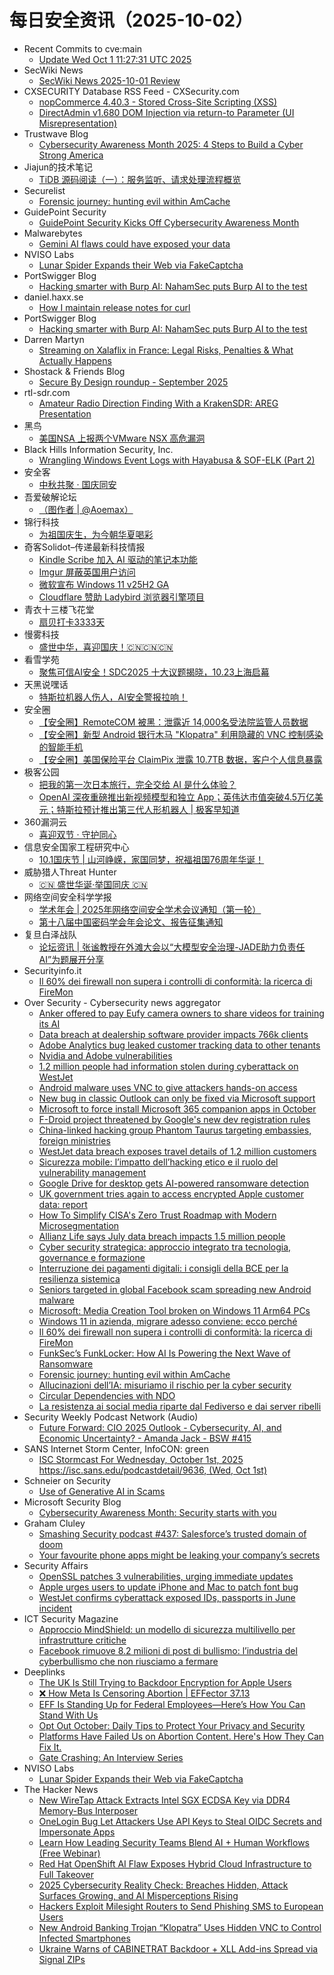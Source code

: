 # 每日安全资讯（2025-10-02）

- Recent Commits to cve:main
  - [Update Wed Oct  1 11:27:31 UTC 2025](https://github.com/trickest/cve/commit/48175a998f8b4a1de4841b7c0abd18907391084b)
- SecWiki News
  - [SecWiki News 2025-10-01 Review](http://www.sec-wiki.com/?2025-10-01)
- CXSECURITY Database RSS Feed - CXSecurity.com
  - [nopCommerce 4.40.3 - Stored Cross-Site Scripting (XSS)](https://cxsecurity.com/issue/WLB-2025100002)
  - [DirectAdmin v1.680 DOM Injection via return-to Parameter (UI Misrepresentation)](https://cxsecurity.com/issue/WLB-2025100001)
- Trustwave Blog
  - [Cybersecurity Awareness Month 2025: 4 Steps to Build a Cyber Strong America](https://www.trustwave.com/en-us/resources/blogs/trustwave-blog/cybersecurity-awareness-month-2025-4-steps-to-build-a-cyber-strong-america/)
- Jiajun的技术笔记
  - [TiDB 源码阅读（一）：服务监听、请求处理流程概览](https://jiajunhuang.com/articles/2025_10_01-tidb_source_code.md.html)
- Securelist
  - [Forensic journey: hunting evil within AmCache](https://securelist.com/amcache-forensic-artifact/117622/)
- GuidePoint Security
  - [GuidePoint Security Kicks Off Cybersecurity Awareness Month](https://www.guidepointsecurity.com/blog/cybersecurity-awareness-month-steps-to-stay-safe-online/)
- Malwarebytes
  - [Gemini AI flaws could have exposed your data](https://www.malwarebytes.com/blog/news/2025/10/gemini-ai-flaws-could-have-exposed-your-data)
- NVISO Labs
  - [Lunar Spider Expands their Web via FakeCaptcha](https://blog.nviso.eu/2025/10/01/lunar-spider-expands-their-web-via-fakecaptcha/)
- PortSwigger Blog
  - [Hacking smarter with Burp AI: NahamSec puts Burp AI to the test](https://portswigger.net/blog/hacking-smarter-with-burp-ai-nahamsec-puts-burp-ai-to-the-test)
- daniel.haxx.se
  - [How I maintain release notes for curl](https://daniel.haxx.se/blog/2025/10/01/how-i-maintain-release-notes-for-curl/)
- PortSwigger Blog
  - [Hacking smarter with Burp AI: NahamSec puts Burp AI to the test](https://portswigger.net/blog/hacking-smarter-with-burp-ai-nahamsec-puts-burp-ai-to-the-test)
- Darren Martyn
  - [Streaming on Xalaflix in France: Legal Risks, Penalties & What Actually Happens](https://darrenmartyn.ie/2025/10/01/streaming-on-xalaflix-in-france-legal-risks-penalties-what-actually-happens/)
- Shostack & Friends Blog
  - [Secure By Design roundup - September 2025](https://shostack.org/blog/appsec-roundup-sept-2025/)
- rtl-sdr.com
  - [Amateur Radio Direction Finding With a KrakenSDR: AREG Presentation](https://www.rtl-sdr.com/amateur-radio-direction-finding-with-a-krakensdr-areg-presentation/)
- 黑鸟
  - [美国NSA 上报两个VMware NSX 高危漏洞](https://mp.weixin.qq.com/s?__biz=MzAxOTM1MDQ1NA==&mid=2451182861&idx=1&sn=84cc86a44ee610080fb7bc7811cbb0de)
- Black Hills Information Security, Inc.
  - [Wrangling Windows Event Logs with Hayabusa & SOF-ELK (Part 2)](https://www.blackhillsinfosec.com/wrangling-windows-event-logs-with-hayabusa-sof-elk-part-2/)
- 安全客
  - [中秋共聚 · 国庆同安](https://mp.weixin.qq.com/s?__biz=MzA5ODA0NDE2MA==&mid=2649789115&idx=1&sn=2ad2c4684d4952ab1f9d135724381a91)
- 吾爱破解论坛
  - [（图作者 | @Aoemax）](https://mp.weixin.qq.com/s?__biz=MjM5Mjc3MDM2Mw==&mid=2651143104&idx=1&sn=3ac9dd07a51ae78388546c82d5605be5)
- 锦行科技
  - [为祖国庆生，为今朝华夏喝彩](https://mp.weixin.qq.com/s?__biz=MzIxNTQxMjQyNg==&mid=2247494412&idx=1&sn=27f233b77bafb4485ac90f1a4acfa6b6)
- 奇客Solidot–传递最新科技情报
  - [Kindle Scribe 加入 AI 驱动的笔记本功能](https://www.solidot.org/story?sid=82465)
  - [Imgur 屏蔽英国用户访问](https://www.solidot.org/story?sid=82464)
  - [微软宣布 Windows 11 v25H2 GA](https://www.solidot.org/story?sid=82463)
  - [Cloudflare 赞助 Ladybird 浏览器引擎项目](https://www.solidot.org/story?sid=82462)
- 青衣十三楼飞花堂
  - [扇贝打卡3333天](https://mp.weixin.qq.com/s?__biz=MzUzMjQyMDE3Ng==&mid=2247488660&idx=1&sn=747ea1201fb5a1fcc07b373836c161b4)
- 慢雾科技
  - [盛世中华，喜迎国庆！🇨🇳🇨🇳🇨🇳](https://mp.weixin.qq.com/s?__biz=MzU4ODQ3NTM2OA==&mid=2247503437&idx=1&sn=d03f290947bf3386410d0608436f0883)
- 看雪学苑
  - [聚焦可信AI安全！SDC2025 十大议题揭晓，10.23上海启幕](https://mp.weixin.qq.com/s?__biz=MjM5NTc2MDYxMw==&mid=2458601620&idx=1&sn=b0e9552a11163cc98433a8b64b3a432b)
- 天黑说嘿话
  - [特斯拉机器人伤人，AI安全警报拉响！](https://mp.weixin.qq.com/s?__biz=MzI5NTQ5MTAzMA==&mid=2247484687&idx=1&sn=d1fc3ea1f2781aa4f83b57d8f6194f86)
- 安全圈
  - [【安全圈】RemoteCOM 被黑：泄露近 14,000名受法院监管人员数据](https://mp.weixin.qq.com/s?__biz=MzIzMzE4NDU1OQ==&mid=2652071990&idx=2&sn=e5cce86c3a4ef4f2fdb1c09d775b7ef2)
  - [【安全圈】新型 Android 银行木马 "Klopatra" 利用隐藏的 VNC 控制感染的智能手机](https://mp.weixin.qq.com/s?__biz=MzIzMzE4NDU1OQ==&mid=2652071990&idx=3&sn=d6e91ead209debcf30202f32087ecb77)
  - [【安全圈】美国保险平台 ClaimPix 泄露 10.7TB 数据，客户个人信息暴露](https://mp.weixin.qq.com/s?__biz=MzIzMzE4NDU1OQ==&mid=2652071990&idx=4&sn=4464ac9c454134213302ab0a4dc44c44)
- 极客公园
  - [把我的第一次日本旅行，完全交给 AI 是什么体验？](https://mp.weixin.qq.com/s?__biz=MTMwNDMwODQ0MQ==&mid=2653087842&idx=1&sn=3e96a682a7fea637639cfae0b5a51087)
  - [OpenAI 深夜重磅推出新视频模型和独立 App；英伟达市值突破4.5万亿美元；特斯拉预计推出第三代人形机器人 | 极客早知道](https://mp.weixin.qq.com/s?__biz=MTMwNDMwODQ0MQ==&mid=2653087799&idx=1&sn=509512ea33cf8c14d75e6f8b79ecaa94)
- 360漏洞云
  - [喜迎双节 · 守护同心](https://mp.weixin.qq.com/s?__biz=Mzg5MTc5Mzk2OA==&mid=2247503831&idx=1&sn=b1a4d35ac5a6f5ed193df6cf5965c570)
- 信息安全国家工程研究中心
  - [10.1国庆节 | 山河峥嵘，家国同梦，祝福祖国76周年华诞！](https://mp.weixin.qq.com/s?__biz=MzU5OTQ0NzY3Ng==&mid=2247501170&idx=1&sn=6cc9af4b158b78bbd5cd98bbda903049)
- 威胁猎人Threat Hunter
  - [🇨🇳 盛世华诞·举国同庆 🇨🇳](https://mp.weixin.qq.com/s?__biz=MzI3NDY3NDUxNg==&mid=2247501724&idx=1&sn=a0d40e39b62bf4bbaceeb71bcee8c4bc)
- 网络空间安全科学学报
  - [学术年会 | 2025年网络空间安全学术会议通知（第一轮）](https://mp.weixin.qq.com/s?__biz=MzI0NjU2NDMwNQ==&mid=2247505977&idx=1&sn=fe9c82349a3b78784712ed15f879b0ed)
  - [第十八届中国密码学会年会论文、报告征集通知](https://mp.weixin.qq.com/s?__biz=MzI0NjU2NDMwNQ==&mid=2247505977&idx=2&sn=d84dfd5f2c06ab04f8615794359f3a5a)
- 复旦白泽战队
  - [论坛资讯 | 张谧教授在外滩大会以“大模型安全治理-JADE助力负责任AI”为题展开分享](https://mp.weixin.qq.com/s?__biz=MzU4NzUxOTI0OQ==&mid=2247496049&idx=1&sn=07f7bcc328237f81a929b02ac79941b1)
- Securityinfo.it
  - [Il 60% dei firewall non supera i controlli di conformità: la ricerca di FireMon](https://www.securityinfo.it/2025/10/01/il-60-dei-firewall-non-supera-i-controlli-di-conformita-la-ricerca-di-firemon/?utm_source=rss&utm_medium=rss&utm_campaign=il-60-dei-firewall-non-supera-i-controlli-di-conformita-la-ricerca-di-firemon)
- Over Security - Cybersecurity news aggregator
  - [Anker offered to pay Eufy camera owners to share videos for training its AI](https://techcrunch.com/2025/10/01/anker-offered-to-pay-eufy-camera-owners-to-share-videos-for-training-its-ai/)
  - [Data breach at dealership software provider impacts 766k clients](https://www.bleepingcomputer.com/news/security/data-breach-at-dealership-software-provider-impacts-766k-clients/)
  - [Adobe Analytics bug leaked customer tracking data to other tenants](https://www.bleepingcomputer.com/news/security/adobe-analytics-bug-leaked-customer-tracking-data-to-other-tenants/)
  - [Nvidia and Adobe vulnerabilities](https://blog.talosintelligence.com/nvidia-and-adobe-vulnerabilities/)
  - [1.2 million people had information stolen during cyberattack on WestJet](https://therecord.media/westjet-data-breach-disclosures)
  - [Android malware uses VNC to give attackers hands-on access](https://www.bleepingcomputer.com/news/security/android-malware-uses-vnc-to-give-attackers-hands-on-access/)
  - [New bug in classic Outlook can only be fixed via Microsoft support](https://www.bleepingcomputer.com/news/microsoft/new-bug-in-classic-outlook-can-only-be-fixed-via-microsoft-support/)
  - [Microsoft to force install Microsoft 365 companion apps in October](https://www.bleepingcomputer.com/news/microsoft/microsoft-to-force-install-microsoft-365-companion-apps-in-october/)
  - [F-Droid project threatened by Google's new dev registration rules](https://www.bleepingcomputer.com/news/security/f-droid-project-threatened-by-googles-new-dev-registration-rules/)
  - [China-linked hacking group Phantom Taurus targeting embassies, foreign ministries](https://therecord.media/china-linked-phantom-taurus-hacking)
  - [WestJet data breach exposes travel details of 1.2 million customers](https://www.bleepingcomputer.com/news/security/westjet-data-breach-exposes-travel-details-of-12-million-customers/)
  - [Sicurezza mobile: l’impatto dell’hacking etico e il ruolo del vulnerability management](https://www.cybersecurity360.it/nuove-minacce/sicurezza-mobile-limpatto-dellhacking-etico-e-il-ruolo-del-vulnerability-management/)
  - [Google Drive for desktop gets AI-powered ransomware detection](https://www.bleepingcomputer.com/news/security/google-drive-for-desktop-gets-ai-powered-ransomware-detection/)
  - [UK government tries again to access encrypted Apple customer data: report](https://techcrunch.com/2025/10/01/uk-government-tries-again-to-access-encrypted-apple-customer-data-report/)
  - [How To Simplify CISA's Zero Trust Roadmap with Modern Microsegmentation](https://www.bleepingcomputer.com/news/security/how-to-simplify-cisas-zero-trust-roadmap-with-modern-microsegmentation/)
  - [Allianz Life says July data breach impacts 1.5 million people](https://www.bleepingcomputer.com/news/security/allianz-life-says-july-data-breach-impacts-15-million-people/)
  - [Cyber security strategica: approccio integrato tra tecnologia, governance e formazione](https://www.cybersecurity360.it/soluzioni-aziendali/cyber-security-strategica-approccio-integrato-tra-tecnologia-governance-e-formazione/)
  - [Interruzione dei pagamenti digitali: i consigli della BCE per la resilienza sistemica](https://www.cybersecurity360.it/nuove-minacce/la-bce-scommette-sulla-resilienza-sistemica-cosa-fare-in-caso-di-interruzione-dei-pagamenti-digitali/)
  - [Seniors targeted in global Facebook scam spreading new Android malware](https://therecord.media/seniors-targeted-facebook-android-malware-scam)
  - [Microsoft: Media Creation Tool broken on Windows 11 Arm64 PCs](https://www.bleepingcomputer.com/news/microsoft/microsoft-media-creation-tool-broken-on-windows-11-arm64-pcs/)
  - [Windows 11 in azienda, migrare adesso conviene: ecco perché](https://www.cybersecurity360.it/soluzioni-aziendali/windows-11-in-azienda-migrare-adesso-conviene-ecco-perche/)
  - [Il 60% dei firewall non supera i controlli di conformità: la ricerca di FireMon](https://www.securityinfo.it/2025/10/01/il-60-dei-firewall-non-supera-i-controlli-di-conformita-la-ricerca-di-firemon/)
  - [FunkSec’s FunkLocker: How AI Is Powering the Next Wave of Ransomware](https://any.run/cybersecurity-blog/funklocker-malware-analysis/)
  - [Forensic journey: hunting evil within AmCache](https://securelist.com/amcache-forensic-artifact/117622/)
  - [Allucinazioni dell’IA: misuriamo il rischio per la cyber security](https://www.cybersecurity360.it/outlook/allucinazioni-dellia-misuriamo-il-rischio-per-la-cyber-security/)
  - [Circular Dependencies with NDO](https://www.adainese.it/blog/2025/10/01/circular-dependencies-with-ndo/)
  - [La resistenza ai social media riparte dal Fediverso e dai server ribelli](https://www.guerredirete.it/la-resistenza-ai-social-media-riparte-dal-fediverso-e-dai-server-ribelli/)
- Security Weekly Podcast Network (Audio)
  - [Future Forward: CIO 2025 Outlook - Cybersecurity, AI, and Economic Uncertainty? - Amanda Jack - BSW #415](http://sites.libsyn.com/18678/future-forward-cio-2025-outlook-cybersecurity-ai-and-economic-uncertainty-amanda-jack-bsw-415)
- SANS Internet Storm Center, InfoCON: green
  - [ISC Stormcast For Wednesday, October 1st, 2025 https://isc.sans.edu/podcastdetail/9636, (Wed, Oct 1st)](https://isc.sans.edu/diary/rss/32336)
- Schneier on Security
  - [Use of Generative AI in Scams](https://www.schneier.com/blog/archives/2025/10/use-of-generative-ai-in-scams.html)
- Microsoft Security Blog
  - [Cybersecurity Awareness Month: Security starts with you](https://www.microsoft.com/en-us/security/blog/2025/10/01/cybersecurity-awareness-month-security-starts-with-you/)
- Graham Cluley
  - [Smashing Security podcast #437: Salesforce’s trusted domain of doom](https://grahamcluley.com/smashing-security-podcast-437/)
  - [Your favourite phone apps might be leaking your company’s secrets](https://www.fortra.com/blog/favourite-phone-apps-might-leaking-companys-secrets)
- Security Affairs
  - [OpenSSL patches 3 vulnerabilities, urging immediate updates](https://securityaffairs.com/182845/security/openssl-patches-3-vulnerabilities-urging-immediate-updates.html)
  - [Apple urges users to update iPhone and Mac to patch font bug](https://securityaffairs.com/182835/security/apple-urges-users-to-update-iphone-and-mac-to-patch-font-bug.html)
  - [WestJet confirms cyberattack exposed IDs, passports in June incident](https://securityaffairs.com/182823/data-breach/westjet-confirms-cyberattack-exposed-ids-passports-in-june-incident.html)
- ICT Security Magazine
  - [Approccio MindShield: un modello di sicurezza multilivello per infrastrutture critiche](https://www.ictsecuritymagazine.com/articoli/approccio-mindshield/)
  - [Facebook rimuove 8.2 milioni di post di bullismo: l’industria del cyberbullismo che non riusciamo a fermare](https://www.ictsecuritymagazine.com/notizie/bullismo-facebook/)
- Deeplinks
  - [The UK Is Still Trying to Backdoor Encryption for Apple Users](https://www.eff.org/deeplinks/2025/10/uk-still-trying-backdoor-encryption-apple-users)
  - [❌ How Meta Is Censoring Abortion | EFFector 37.13](https://www.eff.org/deeplinks/2025/10/how-meta-censoring-abortion-effector-3713)
  - [EFF Is Standing Up for Federal Employees—Here’s How You Can Stand With Us](https://www.eff.org/deeplinks/2025/09/eff-standing-federal-employees-heres-how-you-can-stand-us)
  - [Opt Out October: Daily Tips to Protect Your Privacy and Security](https://www.eff.org/deeplinks/2025/09/opt-out-october-daily-tips-protect-your-privacy-and-security)
  - [Platforms Have Failed Us on Abortion Content. Here's How They Can Fix It.](https://www.eff.org/deeplinks/2025/09/our-call-platforms-do-better-moderating-abortion-related-speech)
  - [Gate Crashing: An Interview Series](https://www.eff.org/deeplinks/2025/09/gate-crashing-interview-series)
- NVISO Labs
  - [Lunar Spider Expands their Web via FakeCaptcha](https://blog.nviso.eu/2025/10/01/lunar-spider-expands-their-web-via-fakecaptcha/)
- The Hacker News
  - [New WireTap Attack Extracts Intel SGX ECDSA Key via DDR4 Memory-Bus Interposer](https://thehackernews.com/2025/10/new-wiretap-attack-extracts-intel-sgx.html)
  - [OneLogin Bug Let Attackers Use API Keys to Steal OIDC Secrets and Impersonate Apps](https://thehackernews.com/2025/10/onelogin-bug-let-attackers-use-api-keys.html)
  - [Learn How Leading Security Teams Blend AI + Human Workflows (Free Webinar)](https://thehackernews.com/2025/10/how-leading-security-teams-blend-ai.html)
  - [Red Hat OpenShift AI Flaw Exposes Hybrid Cloud Infrastructure to Full Takeover](https://thehackernews.com/2025/10/critical-red-hat-openshift-ai-flaw.html)
  - [2025 Cybersecurity Reality Check: Breaches Hidden, Attack Surfaces Growing, and AI Misperceptions Rising](https://thehackernews.com/2025/10/2025-cybersecurity-reality-check.html)
  - [Hackers Exploit Milesight Routers to Send Phishing SMS to European Users](https://thehackernews.com/2025/10/hackers-exploit-milesight-routers-to.html)
  - [New Android Banking Trojan “Klopatra” Uses Hidden VNC to Control Infected Smartphones](https://thehackernews.com/2025/10/new-android-banking-trojan-klopatra.html)
  - [Ukraine Warns of CABINETRAT Backdoor + XLL Add-ins Spread via Signal ZIPs](https://thehackernews.com/2025/10/ukraine-warns-of-cabinetrat-backdoor.html)
